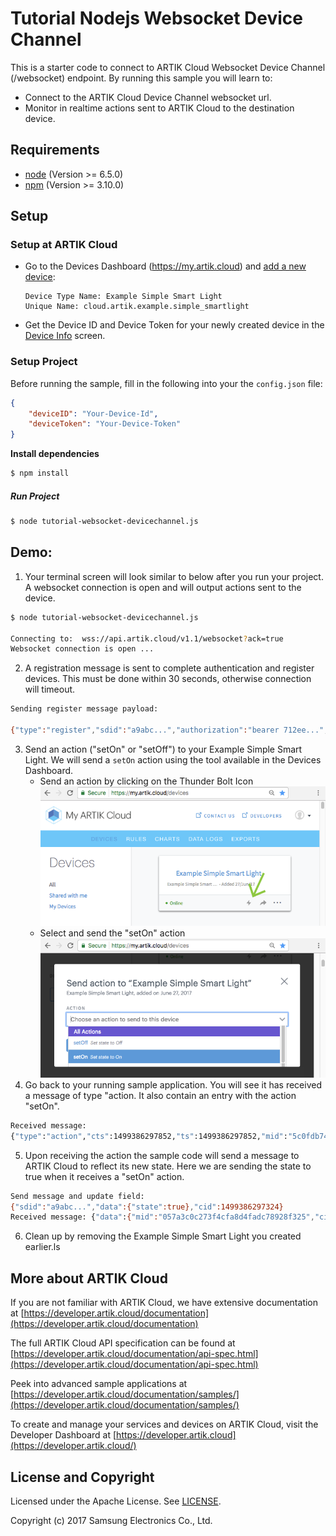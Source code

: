 # Tutorial Nodejs Websocket Device Channel

This is a starter code to connect to ARTIK Cloud Websocket Device Channel (/websocket) endpoint.   By running this sample you will learn to:

- Connect to the ARTIK Cloud Device Channel websocket url.
- Monitor in realtime actions sent to ARTIK Cloud to the destination device.

## Requirements

- [node](https://nodejs.org/en/download/)  (Version >= 6.5.0)
- [npm](https://www.npmjs.com/get-npm) (Version >= 3.10.0)

## Setup

### Setup at ARTIK Cloud

- Go to the Devices Dashboard (https://my.artik.cloud) and [add a new device](https://developer.artik.cloud/documentation/tools/web-tools.html#connecting-a-device):

  ```
  Device Type Name: Example Simple Smart Light
  Unique Name: cloud.artik.example.simple_smartlight
  ```

- Get the Device ID and Device Token for your newly created device in the [Device Info](https://developer.artik.cloud/documentation/tools/web-tools.html#managing-a-device-token) screen.


### Setup Project

Before running the sample, fill in the following into your the `config.json` file:

```json
{
    "deviceID": "Your-Device-Id",
    "deviceToken": "Your-Device-Token"
}
```

**Install dependencies**

 ```bash
$ npm install
 ```

##### Run Project

```bash
$ node tutorial-websocket-devicechannel.js
```

## Demo:

1. Your terminal screen will look similar to below after you run your project.   A websocket connection is open and will output actions sent to the device.

```bash
$ node tutorial-websocket-devicechannel.js 

Connecting to:  wss://api.artik.cloud/v1.1/websocket?ack=true
Websocket connection is open ...
```

2. A registration message is sent to complete authentication and register devices.   This must be done within 30 seconds, otherwise connection will timeout.

```bash
Sending register message payload: 

{"type":"register","sdid":"a9abc...","authorization":"bearer 712ee...","cid":1499385659015}
```

3. Send an action ("setOn" or "setOff") to your Example Simple Smart Light.  We will send a `setOn` action using the tool available in the Devices Dashboard.
   - Send an action by clicking on the Thunder Bolt Icon
      ![](./screenshots/sc1.png)
   - Select and send the "setOn" action
      ![](./screenshots/sc2.png)
4. Go back to your running sample application.  You will see it has received a message of type "action.   It also contain an entry with the action "setOn".

```bash
Received message: 
{"type":"action","cts":1499386297852,"ts":1499386297852,"mid":"5c0fdb74c2814d529f9362c4aafa65b0","sdid":"a9abc...","ddid":"a9abc...","data":{"actions":[{"name":"setOn"}]},"ddtid":"dtd1d3e0934d9348b783166938c0380128","uid":"1ae12...","boid":"b0abc...","mv":1}
```

5. Upon receiving the action the sample code will send a message to ARTIK Cloud to reflect its new state.   Here we are sending the state to true when it receives a "setOn" action.


```bash
Send message and update field: 
{"sdid":"a9abc...","data":{"state":true},"cid":1499386297324}
Received message: {"data":{"mid":"057a3c0c273f4cfa8d4fadc78928f325","cid":"1499386297324"}}
```

6. Clean up by removing the Example Simple Smart Light you created earlier.ls

## More about ARTIK Cloud

If you are not familiar with ARTIK Cloud, we have extensive documentation at [https://developer.artik.cloud/documentation](https://developer.artik.cloud/documentation)

The full ARTIK Cloud API specification can be found at [https://developer.artik.cloud/documentation/api-spec.html](https://developer.artik.cloud/documentation/api-spec.html)

Peek into advanced sample applications at [https://developer.artik.cloud/documentation/samples/](https://developer.artik.cloud/documentation/samples/)

To create and manage your services and devices on ARTIK Cloud, visit the Developer Dashboard at [https://developer.artik.cloud](https://developer.artik.cloud/)

## License and Copyright

Licensed under the Apache License. See [LICENSE](./LICENSE).

Copyright (c) 2017 Samsung Electronics Co., Ltd.

